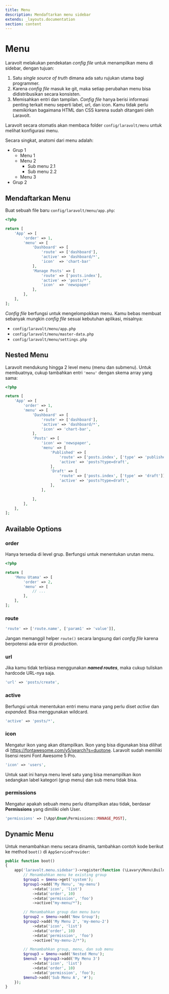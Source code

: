 ```yaml
---
title: Menu
description: Mendaftarkan menu sidebar
extends: _layouts.documentation
section: content
---
```


# Menu
Laravolt melakukan pendekatan *config file* untuk menampilkan menu di sidebar, dengan tujuan:

1. Satu *single source of truth* dimana ada satu rujukan utama bagi programmer.
1. Karena *config file* masuk ke git, maka setiap perubahan menu bisa didistribusikan secara konsisten.
1. Memisahkan entri dan tampilan. *Config file* hanya berisi informasi penting terkait menu seperti label, url, dan icon. Kamu tidak perlu memikirkan bagaimana HTML dan CSS karena sudah ditangani oleh Laravolt.

Laravolt secara otomatis akan membaca folder `config/laravolt/menu` untuk melihat konfigurasi menu.

Secara singkat, anatomi dari menu adalah:

- Grup 1
  - Menu 1
  - Menu 2
    - Sub menu 2.1
    - Sub menu 2.2
  - Menu 3
- Grup 2

## Mendaftarkan Menu
Buat sebuah file baru `config/laravolt/menu/app.php`:
```php
<?php

return [
    'App' => [
        'order' => 1,
        'menu' => [
            'Dashboard' => [
                'route' => ['dashboard'],
                'active' => 'dashboard/*',
                'icon'  => 'chart-bar'
            ],
            'Manage Posts' => [
                'route' => ['posts.index'],
                'active' => 'posts/*',
                'icon'  => 'newspaper'
            ],
        ],
    ],
];
```
*Config file* berfungsi untuk mengelompokkan menu. Kamu bebas membuat sebanyak mungkin *config file* sesuai kebutuhan aplikasi, misalnya:

- `config/laravolt/menu/app.php`
- `config/laravolt/menu/master-data.php`
- `config/laravolt/menu/settings.php`

## Nested Menu

Laravolt mendukung hingga 2 level menu (menu dan submenu). Untuk membuatnya, cukup tambahkan entri `'menu'` dengan skema array yang sama:

```php
<?php

return [
    'App' => [
        'order' => 1,
        'menu' => [
            'Dashboard' => [
                'route' => ['dashboard'],
                'active' => 'dashboard/*',
                'icon' => 'chart-bar',
            ],
            'Posts' => [
                'icon' => 'newspaper',
                'menu' => [
                    'Published' => [
                        'route' => ['posts.index', ['type' => 'published']],
                        'active' => 'posts?type=draft',
                    ],
                    'Draft' => [
                        'route' => ['posts.index', ['type' => 'draft']],
                        'active' => 'posts?type=draft',
                    ],
                ],

            ],
        ],
    ],
];

```



## Available Options

### order

Hanya tersedia di level grup. Berfungsi untuk menentukan urutan menu.

```php
<?php

return [
    'Menu Utama' => [
        'order' => 2,
        'menu' => [
            // ...
        ],
    ],
];


```



### route

```php
'route' => ['route.name', ['param1' => 'value']],
```

Jangan memanggil helper `route()` secara langsung dari *config file* karena berpotensi ada error di *production*.

### url

Jika kamu tidak terbiasa menggunakan ***named routes***, maka cukup tuliskan hardcode URL-nya saja.

```php
'url' => 'posts/create',
```

### active

Berfungsi untuk menentukan entri menu mana yang perlu diset *active* dan *expanded*. Bisa menggunakan wildcard.

```php
'active' => 'posts/*',
```

### icon

Mengatur ikon yang akan ditampilkan. Ikon yang bisa digunakan bisa dilihat di https://fontawesome.com/v5/search?s=duotone. Laravolt sudah memiliki lisensi resmi Font Awesome 5 Pro.

```php
'icon' => 'users',
```

Untuk saat ini hanya menu level satu yang bisa menampilkan ikon sedangkan label kategori (grup menu) dan sub menu tidak bisa.

### permissions

Mengatur apakah sebuah menu perlu ditampilkan atau tidak, berdasar **Permissions** yang dimiliki oleh User.

```php
'permissions' => [\App\Enum\Permissions::MANAGE_POST],
```

## Dynamic Menu

Untuk menambahkan menu secara dinamis, tambahkan contoh kode berikut ke method `boot()` di `AppServiceProvider`:

```php
public function boot()
{
    app('laravolt.menu.sidebar')->register(function (\Lavary\Menu\Builder $menu) {
        // Menambahkan menu ke existing group
        $group1 = $menu->get('system');
        $group1->add('My Menu', 'my-menu')
            ->data('icon', 'list')
            ->data('order', 10)
            ->data('permission', 'foo')
            ->active("my-menu/*");

        // Menambahkan group dan menu baru
        $group2 = $menu->add('New Group');
        $group2->add('My Menu 2', 'my-menu-2')
            ->data('icon', 'list')
            ->data('order', 10)
            ->data('permission', 'foo')
            ->active("my-menu-2/*");

        // Menambahkan group, menu, dan sub menu
        $group3 = $menu->add('Nested Menu');
        $menu3 = $group3->add('My Menu 3')
            ->data('icon', 'list')
            ->data('order', 10)
            ->data('permission', 'foo');
        $menu3->add('Sub Menu A', '#');
    });
}
```
